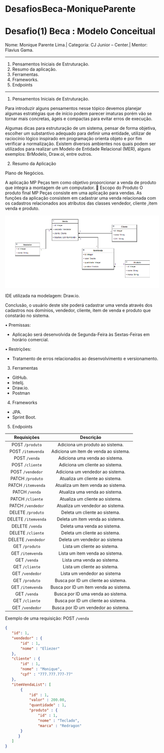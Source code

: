# DesafiosBeca-MoniqueParente

# Desafio(1) Beca : Modelo Conceitual

Nome: Monique Parente Lima.|
Categoria: CJ Junior – Center.| 
Mentor: Flavius Gama.
______________________________________________________________________________________________________________________________________________________________________________
1.	Pensamentos Iniciais de Estruturação.
2.	Resumo da aplicação.
3.	Ferramentas.
4.	Frameworks.
5. Endpoints
______________________________________________________________________________________________________________________________________________________________________________
1.	Pensamentos Iniciais de Estruturação.

Para introduzir alguns pensamentos nesse tópico devemos planejar algumas estratégias que de início podem parecer imaturas porém vão se tornar mais concretas, ágeis e compactas para evitar erros de execução.  

Algumas dicas para estruturação de um sistema, pensar de forma objetiva, escolher um substantivo adequado para definir uma entidade, utilizar de raciocínio lógico inspirado em programação orienta objeto e por fim verificar a normalização. Existem diversos ambientes nos quais podem ser utilizados para realizar um Modelo de Entidade Relacional (MER), alguns exemplos: BrModelo, Draw.oi, entre outros.

2.	Resumo da Aplicação

Plano de Negócios.

A aplicação MP Peças tem como objetivo proporcionar a venda de produto que integra a montagem de um computador.
	Escopo do Produto
O produto final MP Peças consiste em uma aplicação para vendas.
As funções da aplicação consistem em cadastrar uma venda relacionada com os cadastros relacionados aos atributos das classes vendedor, cliente ,item venda e produto.   

![DIAGRAMACONCEITUALOFICIAL.PNG](DIAGRAMACONCEITUALOFICIAL.PNG)
 
 IDE utilizada na modelagem: Draw.io.

Conclusão, o usuário deste site poderá cadastrar uma venda através dos cadastros nos domínios, vendedor, cliente, item de venda e produto que constarão no sistema.

  •	Premissas: 
- Aplicação será desenvolvida de Segunda-Feira às Sextas-Feiras em horário comercial.

 •	Restrições:
- Tratamento de erros relacionados ao desenvolvimento e versionamento.

3.	Ferramentas
- GitHub.
- Intelij.
- Draw.io.
- Postman

4.	Frameworks
- JPA.
- Sprint Boot.

5. Endpoints
 
Requisições | Descrição|
:-------------: | :----------------: 
 POST `/produto` | Adiciona um produto ao sistema.
 POST `/itemvenda` | Adiciona um item de venda ao sistema.
 POST `/venda` | Adiciona uma venda ao sistema.
 POST `/cliente`| Adiciona um cliente ao sistema.
 POST `/vendedor` | Adiciona um vendedor ao sistema.
 PATCH `/produto` | Atualiza um cliente ao sistema.
 PATCH `/itemvenda` | Atualiza um item venda ao sistema.
 PATCH `/venda` | Atualiza uma venda ao sistema.
 PATCH `/cliente` | Atualiza um cliente ao sistema.
 PATCH `/vendedor` | Atualiza um vendedor ao sistema.
 DELETE `/produto` | Deleta um cliente ao sistema.
 DELETE `/itemvenda` | Deleta um item venda ao sistema.
 DELETE `/venda` | Deleta uma venda ao sistema.
 DELETE `/cliente` | Deleta um cliente ao sistema.
 DELETE `/vendedor` | Deleta um vendedor ao sistema
 GET `/produto` | Lista um cliente ao sistema.
 GET `/itemvenda` | Lista um item venda ao sistema.
 GET `/venda`| Lista uma venda ao sistema.
 GET `/cliente` | Lista um cliente ao sistema.
 GET `/vendedor` | Lista um vendedor ao sistema
 GET `/produto` | Busca por ID um cliente ao sistema.
 GET `/itemvenda` | Busca por ID um item venda ao sistema.
 GET `/venda` | Busca por ID uma venda ao sistema.
 GET `/cliente` | Busca por ID um cliente ao sistema.
 GET `/vendedor` | Busca por ID um vendedor ao sistema.
 
 Exemplo de uma requisição:
 POST `/venda`  
 ```json
 {
    "id": 1,
    "vendedor" : {
        "id" : 1,
        "nome" : "Eliezer"
    },
    "cliente" : {
        "id" : 1,
        "nome" : "Monique",
        "cpf" : "777.777.777-77"
    },
    "itemVendaList": [
        {
            "id" : 1,
            "valor" : 200.00,
            "quantidade" : 1,
            "produto" : {
                "id" : 1,
                "nome" : "Teclado",
                "marca" : "Redragon"
        }
       }
    ]
}
``` 
 
 
 


